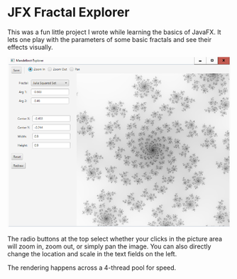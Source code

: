# JFX Fractal Explorer

This was a fun little project I wrote while learning the basics
of JavaFX.  It lets one play with the parameters of some basic
fractals and see their effects visually.

![screenshot](Capture.PNG)

The radio buttons at the top select whether your clicks in the 
picture area will zoom in, zoom out, or simply pan the image.
You can also directly change the location and scale in the
text fields on the left.

The rendering happens across a 4-thread pool for speed.

